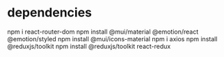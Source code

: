 # dependencies

npm i react-router-dom
npm install @mui/material @emotion/react @emotion/styled
npm install @mui/icons-material
npm i axios
npm install @reduxjs/toolkit
npm install @reduxjs/toolkit react-redux